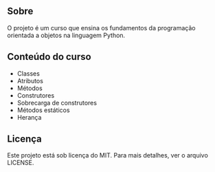 ## Sobre
O projeto é um curso que ensina os fundamentos da programação orientada a objetos na linguagem Python.

## Conteúdo do curso
* Classes
* Atributos
* Métodos
* Construtores
* Sobrecarga de construtores
* Métodos estáticos
* Herança

## Licença
Este projeto está sob licença do MIT. Para mais detalhes, ver o arquivo LICENSE.

